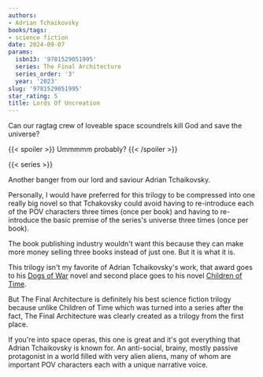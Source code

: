 ```yaml
---
authors:
- Adrian Tchaikovsky
books/tags:
- science fiction
date: 2024-09-07
params:
  isbn13: '9781529051995'
  series: The Final Architecture
  series_order: '3'
  year: '2023'
slug: '9781529051995'
star_rating: 5
title: Lords Of Uncreation
---
```


Can our ragtag crew of loveable space scoundrels kill God and save the universe?

{{< spoiler >}} Ummmmm probably? {{< /spoiler >}}

<!--more-->

{{< series >}}

Another banger from our lord and saviour Adrian Tchaikovsky.

Personally, I would have preferred for this trilogy to be compressed into one really big novel so that Tchakovsky could avoid having to re-introduce each of the POV characters three times (once per book) and having to re-introduce the basic premise of the series's universe three times (once per book).

The book publishing industry wouldn't want this because they can make more money selling three books instead of just one. But it is what it is.

This trilogy isn't my favorite of Adrian Tchaikovsky's work, that award goes to his [Dogs of War](/books/9781786693907) novel and second place goes to his novel [Children of Time](/books/9781447273301).

But The Final Architecture is definitely his best science fiction trilogy because unlike Children of Time which was turned into a series after the fact, The Final Architecture was clearly created as a trilogy from the first place.

If you're into space operas, this one is great and it's got everything that Adrian Tchaikovsky is known for. An anti-social, brainy, mostly passive protagonist in a world filled with very alien aliens, many of whom are important POV characters each with a unique narrative voice.  